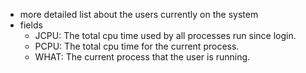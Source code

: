 * more detailed list about the users currently on the system
* fields  
  * JCPU: The total cpu time used by all processes run since login.
  * PCPU: The total cpu time for the current process.
  * WHAT: The current process that the user is running.
